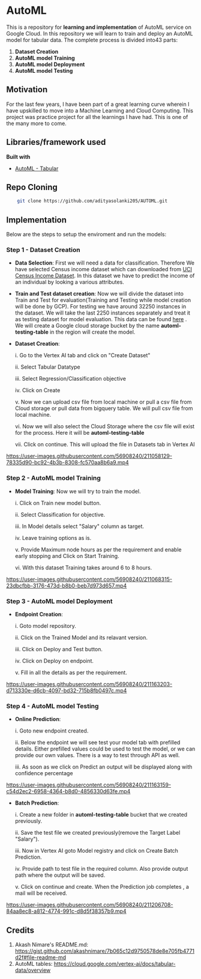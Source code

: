 # AutoML

This is a repository for **learning and implementation** of AutoML service on Google Cloud. In this repository we will learn to train and deploy an AutoML model for tabular data. The complete process is divided into43 parts:

1. **Dataset Creation**
2. **AutoML model Training**
3. **AutoML model Deployment**
4. **AutoML model Testing**


## Motivation
For the last few years, I have been part of a great learning curve wherein I have upskilled to move into a Machine Learning and Cloud Computing. This project was practice project for all the learnings I have had. This is one of the many more to come. 
 

## Libraries/framework used

<b>Built with</b>
- [AutoML - Tabular](https://cloud.google.com/vertex-ai/docs/tabular-data/overview)


## Repo Cloning

```bash
    git clone https://github.com/adityasolanki205/AUTOML.git
```

## Implementation

Below are the steps to setup the enviroment and run the models:

### Step 1 - Dataset Creation

-  **Data Selection**: First we will need a data for classification. Therefore We have selected Census income dataset which can downloaded from [UCI Census Income Dataset](https://archive.ics.uci.edu/ml/datasets/Census+Income). In this dataset we have to predict the income of an individual by looking a various attributes. 

-  **Train and Test dataset creation**: Now we will divide the dataset into Train and Test for evaluation(Training and Testing while model creation will be done by GCP). For testing we have around 32250 instances in the dataset. We will take the last 2250 instances separately and treat it as testing dataset for model evaluation. This data can be found [here](https://github.com/adityasolanki205/AUTOML/tree/main/Data) . We will create a Google cloud storage bucket by the name **automl-testing-table** in the region will create the model.

-  **Dataset Creation**: 
    
    i. Go to the Vertex AI tab and click on "Create Dataset"
    
    ii. Select Tabular Datatype
    
    iii. Select Regression/Classification objective
    
    iv. Click on Create
    
    v. Now we can upload csv file from local machine or pull a csv file from Cloud storage or pull data from bigquery table. We will pull csv file from local machine.
    
    vi. Now we will also select the Cloud Storage where the csv file will exist for the process. Here it will be **automl-testing-table**
    
    vii. Click on continue. This will upload the file in Datasets tab in Vertex AI

https://user-images.githubusercontent.com/56908240/211058129-78335d90-bc92-4b3b-8308-fc570aa8b6a9.mp4


### Step 2 - AutoML model Training

-  **Model Training**: Now we will try to train the model.

    i. Click on Train new model button.
    
    ii. Select Classification for objective.
    
    iii. In Model details select "Salary" column as target. 
    
    iv. Leave training options as is.
    
    v. Provide Maximum node hours as per the requirement and enable early stopping and Click on Start Training.
    
    vi. With this dataset Training takes around 6 to 8 hours. 

https://user-images.githubusercontent.com/56908240/211068315-23dbcfbb-3176-473d-b8b0-beb7d973d657.mp4

### Step 3 - AutoML model Deployment

-  **Endpoint Creation**:  

    i. Goto model repository.
    
    ii. Click on the Trained Model and its relavant version.
    
    iii. Click on Deploy and Test button.
    
    iv. Click on Deploy on endpoint.
    
    v. Fill in all the details as per the requirement.

https://user-images.githubusercontent.com/56908240/211163203-d713330e-d6cb-4097-bd32-715b8fb0497c.mp4

### Step 4 - AutoML model Testing
    
-  **Online Prediction**:
    
    i. Goto new endpoint created.
    
    ii. Below the endpoint we will see test your model tab with prefilled details. Either prefilled values could be used  to test the model, or we can provide our own values. There is a way to test through API as well. 
    
    iii. As soon as we click on Predict an output will be displayed along with confidence percentage

https://user-images.githubusercontent.com/56908240/211163159-c54d2ec2-6958-4364-b8d0-4856330d63fe.mp4

-  **Batch Prediction**:

    i. Create a new folder in **automl-testing-table** bucket that we created previously.
    
    ii. Save the test file we created previously(remove the Target Label "Salary").
    
    iii. Now in Vertex AI goto Model registry and click on Create Batch Prediction.
    
    iv. Provide path to test file in the required column. Also provide output path where the output will be saved.
    
    v. Click on continue and create. When the Prediction job completes , a mail will be received.
    
https://user-images.githubusercontent.com/56908240/211206708-84aa8ec8-a812-4774-991c-d8d5f38357b9.mp4

## Credits
1. Akash Nimare's README.md: https://gist.github.com/akashnimare/7b065c12d9750578de8e705fb4771d2f#file-readme-md
2. AutoML tables: https://cloud.google.com/vertex-ai/docs/tabular-data/overview